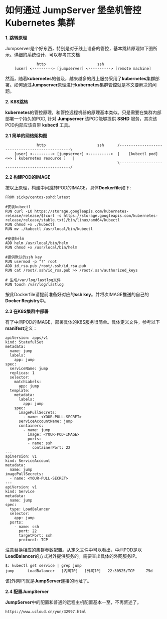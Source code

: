 # 如何通过 JumpServer 堡垒机管控 Kubernetes 集群

**1. 跳转原理**

Jumpserver是个好东西，特别是对于线上设备的管控，基本跳转原理如下图所示。详细的系统设计，可以参考其文档

```
              http                       ssh
    [user] <---------> [jumpserver] <----------> [remote machine]
```

然而，随着**kubernetes**的普及，越来越多的线上服务采用了**kubernetes**集群部署。如何通过**Jumpserver**原理进行**kubernetes**集群管控就是本文要解决的问题。

**2. K8S跳转**

**kubernetes**的管控原理，和管控远程机器的原理基本类似。只是需要在集群内部部署一个持久的POD, 针对 **Jumpserver** 该POD能够提供 **SSHD** 服务，其次该POD内部应该自带 **kubectl** 工具。

**2.1 简单的网络架构图**

```
              http                       ssh      /------------------------------------------------\
    [user] <---------> [jumpserver] <---------->  |    [kubectl pod] <=> [ kubernetes resource ]   |
                                                  \------------------------------------------------/      
```

**2.2 构建POD的IMAGE**

按以上原理，构建中间跳转POD的IMAGE。具体**Dockerfile**如下:

```
FROM sickp/centos-sshd:latest

#安装kubectl
RUN curl -LO https://storage.googleapis.com/kubernetes-release/release/$(curl -s https://storage.googleapis.com/kubernetes-release/release/stable.txt)/bin/linux/amd64/kubectl
RUN chmod +x ./kubectl
RUN mv ./kubectl /usr/local/bin/kubectl

#安装helm
ADD helm /usr/local/bin/helm
RUN chmod +x /usr/local/bin/helm

#提供默认的ssh key
RUN usermod -p "!" root
ADD id_rsa.pub /root/.ssh/id_rsa.pub
RUN cat /root/.ssh/id_rsa.pub >> /root/.ssh/authorized_keys

# 生成/var/log/lastlog文件
RUN touch /var/log/lastlog
```

按此Dockerfile请提前准备好对应的**ssh key**。并将次IMAGE推送的自己的**Docker Registry**中。

**2.3 在K8S集群中部署**

有了中间POD的IMAGE，部署具体的K8S服务很简单。具体定义文件，参考以下**manifest**定义：

```
apiVersion: apps/v1
kind: StatefulSet
metadata:
  name: jump
  labels:
    app: jump
spec:
  serviceName: jump
  replicas: 1
  selector:
    matchLabels:
      app: jump
  template:
    metadata:
      labels:
        app: jump
    spec:
      imagePullSecrets:
        - name: <YOUR-PULL-SECRET>
      serviceAccountName: jump
      containers:
        - name: jump
          image: <YOUR-POD-IMAGE>
          ports:
          - name: ssh
            containerPort: 22
---
apiVersion: v1
kind: ServiceAccount
metadata:
  name: jump
imagePullSecrets: 
  - name: <YOUR-PULL-SECRET>
---
apiVersion: v1
kind: Service
metadata:
  name: jump
spec:
  type: LoadBalancer
  selector:
    app: jump
  ports:
    - name: ssh
      port: 22
      targetPort: ssh
      protocol: TCP
```

注意替换相应的集群参数配置。从定义文件中可以看出，中间POD是以**LoadBalancer**的方式对外提供服务的。需要查出具体的外网服务IP。

```
$: kubectl get service | grep jump
jump      LoadBalancer   [内网IP]   [外网IP]   22:30525/TCP     75d
```

该[外网IP]就是**JumpServer**连接的地址了。

**2.4 配置JumpServer**

**JumpServer**中的配置和普通的远程主机配置基本一至，不再赘述了。

```
https://www.ucloud.cn/yun/32997.html
```

